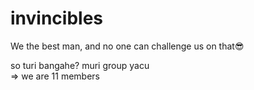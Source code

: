 # invincibles
We the best man, and no one can challenge us on that😎
<br>

so turi bangahe? muri group yacu
<br>
=> we are 11 members